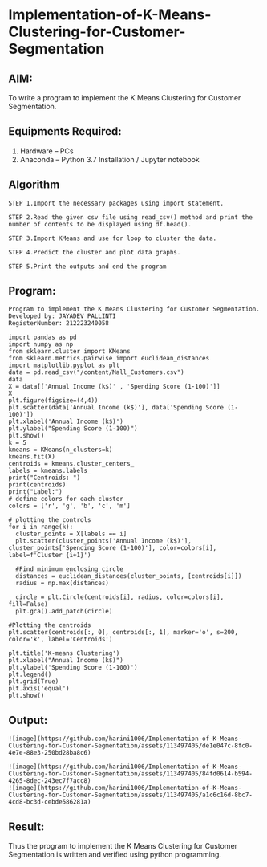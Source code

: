 # Implementation-of-K-Means-Clustering-for-Customer-Segmentation

## AIM:
To write a program to implement the K Means Clustering for Customer Segmentation.

## Equipments Required:
1. Hardware – PCs
2. Anaconda – Python 3.7 Installation / Jupyter notebook

## Algorithm
```
STEP 1.Import the necessary packages using import statement.

STEP 2.Read the given csv file using read_csv() method and print the number of contents to be displayed using df.head().

STEP 3.Import KMeans and use for loop to cluster the data.

STEP 4.Predict the cluster and plot data graphs.

STEP 5.Print the outputs and end the program
```
## Program:
```
Program to implement the K Means Clustering for Customer Segmentation.
Developed by: JAYADEV PALLINTI
RegisterNumber: 212223240058
```
```
import pandas as pd
import numpy as np
from sklearn.cluster import KMeans
from sklearn.metrics.pairwise import euclidean_distances
import matplotlib.pyplot as plt
data = pd.read_csv("/content/Mall_Customers.csv")
data
X = data[['Annual Income (k$)' , 'Spending Score (1-100)']]
X
plt.figure(figsize=(4,4))
plt.scatter(data['Annual Income (k$)'], data['Spending Score (1-100)'])
plt.xlabel('Annual Income (k$)')
plt.ylabel("Spending Score (1-100)")
plt.show()
k = 5
kmeans = KMeans(n_clusters=k)
kmeans.fit(X)
centroids = kmeans.cluster_centers_
labels = kmeans.labels_
print("Centroids: ")
print(centroids)
print("Label:")
# define colors for each cluster
colors = ['r', 'g', 'b', 'c', 'm']

# plotting the controls
for i in range(k):
  cluster_points = X[labels == i]
  plt.scatter(cluster_points['Annual Income (k$)'], cluster_points['Spending Score (1-100)'], color=colors[i], label=f'Cluster {i+1}')

  #Find minimum enclosing circle
  distances = euclidean_distances(cluster_points, [centroids[i]])
  radius = np.max(distances)

  circle = plt.Circle(centroids[i], radius, color=colors[i], fill=False)
  plt.gca().add_patch(circle)

#Plotting the centroids
plt.scatter(centroids[:, 0], centroids[:, 1], marker='o', s=200, color='k', label='Centroids')

plt.title('K-means Clustering')
plt.xlabel("Annual Income (k$)")
plt.ylabel('Spending Score (1-100)')
plt.legend()
plt.grid(True)
plt.axis('equal') 
plt.show()
```

## Output:
```
![image](https://github.com/harini1006/Implementation-of-K-Means-Clustering-for-Customer-Segmentation/assets/113497405/de1e047c-8fc0-4e7e-88e3-250bd28ba8c6)

![image](https://github.com/harini1006/Implementation-of-K-Means-Clustering-for-Customer-Segmentation/assets/113497405/84fd0614-b594-4265-8dec-243ec7f7acc8)
![image](https://github.com/harini1006/Implementation-of-K-Means-Clustering-for-Customer-Segmentation/assets/113497405/a1c6c16d-8bc7-4cd8-bc3d-cebde586281a)
```

## Result:
Thus the program to implement the K Means Clustering for Customer Segmentation is written and verified using python programming.
